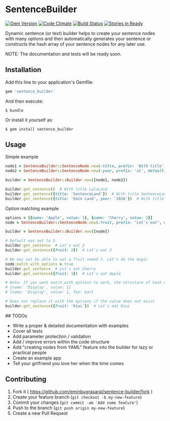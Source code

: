 # SentenceBuilder

[![Gem Version](https://badge.fury.io/rb/sentence_builder.svg)](http://badge.fury.io/rb/sentence_builder)
[![Code Climate](https://codeclimate.com/github/eminbugrasaral/sentence-builder/badges/gpa.svg)](https://codeclimate.com/github/eminbugrasaral/sentence-builder)
[![Build Status](https://travis-ci.org/eminbugrasaral/sentence-builder.svg?branch=master)](https://travis-ci.org/eminbugrasaral/sentence-builder)
[![Stories in Ready](https://badge.waffle.io/eminbugrasaral/sentence-builder.png?label=ready&title=Ready)](https://waffle.io/eminbugrasaral/sentence-builder)

Dynamic sentence (or text) builder helps to create your sentence nodes with many options and then automatically generates your sentence or constructs the hash array of your sentence nodes for any later use.

NOTE: The documentation and tests will be ready soon.

## Installation

Add this line to your application's Gemfile:

```ruby
gem 'sentence_builder'
```

And then execute:

    $ bundle

Or install it yourself as:

    $ gem install sentence_builder

## Usage

Simple example

```ruby
node1 = SentenceBuilder::SentenceNode.new(:title, prefix: 'With title', default: 'LalaLand')
node2 = SentenceBuilder::SentenceNode.new(:year, prefix: 'at', default: '2013', always_use: false)

builder = SentenceBuilder::Builder.new([node1, node2])

builder.get_sentence()  # With title LalaLand
builder.get_sentence({title: 'SentenceLand'})  # With title SentenceLand
builder.get_sentence({title: 'Emin Land', year: '2016'})  # With title Emin Land at 2016


```

Option matching example

```ruby
options = [{name: 'Apple', value: 1}, {name: 'Cherry', value: 2}]
node = SentenceBuilder::SentenceNode.new(:fruit, prefix: "Let's eat", default: 2, options: options)

builder = SentenceBuilder::Builder.new([node])

# Default was set to 2
builder.get_sentence  # Let's eat 2
builder.get_sentence({fruit: 2})  # Let's eat 2

# We may not be able to eat a fruit named 2. Let's do the magic
node.match_with_options = true
builder.get_sentence  # Let's eat Cherry
builder.get_sentence({fruit: 1})  # Let's eat Apple

# Note: If you want match_with_options to work, the structure of hash must be like:
# {name: 'Display', value: 1}
# {name: 'Display', value: 1, foo: bar}

# Does not replace it with the options if the value does not exist
builder.get_sentence({fruit: 'Kiwi'})  # Let's eat Kiwi

```

## TODOs

- Write a proper & detailed documentation with examples
- Cover all tests
- Add parameter protection / validation
- Add / improve errors within the code structure
- Add "creating nodes from YAML" feature into the builder for lazy or practical people
- Create an example app
- Tell your girlfriend you love her when the time comes


## Contributing

1. Fork it ( https://github.com/eminbugrasaral/sentence-builder/fork )
2. Create your feature branch (`git checkout -b my-new-feature`)
3. Commit your changes (`git commit -am 'Add some feature'`)
4. Push to the branch (`git push origin my-new-feature`)
5. Create a new Pull Request
